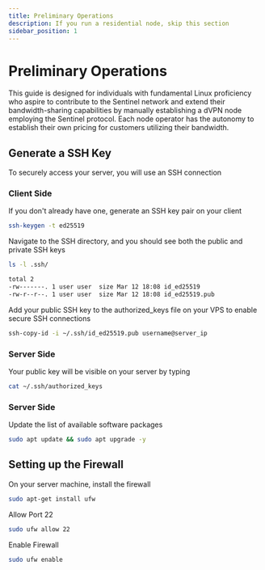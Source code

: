 ```yaml
---
title: Preliminary Operations
description: If you run a residential node, skip this section
sidebar_position: 1
---
```


# Preliminary Operations

This guide is designed for individuals with fundamental Linux proficiency who aspire to contribute to the Sentinel network and extend their bandwidth-sharing capabilities by manually establishing a dVPN node employing the Sentinel protocol. Each node operator has the autonomy to establish their own pricing for customers utilizing their bandwidth.

## Generate a SSH Key

To securely access your server, you will use an SSH connection

### Client Side

If you don't already have one, generate an SSH key pair on your client

```bash
ssh-keygen -t ed25519
```

Navigate to the SSH directory, and you should see both the public and private SSH keys

```bash
ls -l .ssh/

total 2
-rw-------. 1 user user  size Mar 12 18:08 id_ed25519
-rw-r--r--. 1 user user  size Mar 12 18:08 id_ed25519.pub
```

Add your public SSH key to the authorized_keys file on your VPS to enable secure SSH connections

```bash
ssh-copy-id -i ~/.ssh/id_ed25519.pub username@server_ip
```

### Server Side

Your public key will be visible on your server by typing

```bash
cat ~/.ssh/authorized_keys
```

### Server Side

Update the list of available software packages

```bash
sudo apt update && sudo apt upgrade -y
```

## Setting up the Firewall

On your server machine, install the firewall

```bash
sudo apt-get install ufw
```

Allow Port 22

```bash
sudo ufw allow 22
```

Enable Firewall

```bash
sudo ufw enable
```